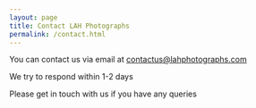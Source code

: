 ```yaml
---
layout: page
title: Contact LAH Photographs
permalink: /contact.html
---
```


<div id="main">
  <p>You can contact us via email at <a href="mailto:contactus@lahphotographs.com" class="underline">contactus@lahphotographs.com</a></p>
  <p>We try to respond within 1-2 days</p>
  <p>Please get in touch with us if you have any queries</p>
</div>
